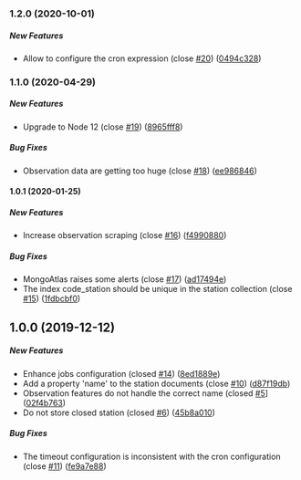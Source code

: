 ### 1.2.0 (2020-10-01)

##### New Features

*  Allow to configure the cron expression (close [#20](https://github.com/kalisio/k-hubeau/pull/20)) ([0494c328](https://github.com/kalisio/k-hubeau/commit/0494c32829e3135e8b4de1d0af98c817ab543f85))

### 1.1.0 (2020-04-29)

##### New Features

*  Upgrade to Node 12 (close [#19](https://github.com/kalisio/k-hubeau/pull/19)) ([8965fff8](https://github.com/kalisio/k-hubeau/commit/8965fff8fe5f0b948247e45a4381eec3181e8453))

##### Bug Fixes

*  Observation data are getting too huge (close [#18](https://github.com/kalisio/k-hubeau/pull/18)) ([ee986846](https://github.com/kalisio/k-hubeau/commit/ee98684603cc2538eebb785be80ea62372c82a49))

#### 1.0.1 (2020-01-25)

##### New Features

*  Increase observation scraping (close [#16](https://github.com/kalisio/k-hubeau/pull/16)) ([f4990880](https://github.com/kalisio/k-hubeau/commit/f4990880501a04387158700a446d6ca784058f4b))

##### Bug Fixes

*  MongoAtlas raises some alerts (close [#17](https://github.com/kalisio/k-hubeau/pull/17)) ([ad17494e](https://github.com/kalisio/k-hubeau/commit/ad17494eae75e687fc3584cf151b60552403d692))
*  The index code_station should be unique in the station collection (close [#15](https://github.com/kalisio/k-hubeau/pull/15)) ([1fdbcbf0](https://github.com/kalisio/k-hubeau/commit/1fdbcbf0851aed6b3134b985f46e8d0fe0796ced))

## 1.0.0 (2019-12-12)

##### New Features

*  Enhance jobs configuration (closed [#14](https://github.com/kalisio/k-hubeau/pull/14)) ([8ed1889e](https://github.com/kalisio/k-hubeau/commit/8ed1889e8e6c7997eecd6378f341ffe1a3a7222a))
*  Add a property 'name' to the station documents (close [#10](https://github.com/kalisio/k-hubeau/pull/10)) ([d87f19db](https://github.com/kalisio/k-hubeau/commit/d87f19db2589e65302d65ac16467c78b49b8e8ca))
*  Observation features do not handle the correct name (closed [#5](https://github.com/kalisio/k-hubeau/pull/5)] ([02f4b763](https://github.com/kalisio/k-hubeau/commit/02f4b763b5ed5e670a043d4073747f9d7174b558))
*  Do not store closed station (closed [#6](https://github.com/kalisio/k-hubeau/pull/6)) ([45b8a010](https://github.com/kalisio/k-hubeau/commit/45b8a010d00ed6e9ad6c06655edb1e0d22b8f72b))

##### Bug Fixes

*  The timeout configuration is inconsistent with the cron configuration (close [#11](https://github.com/kalisio/k-hubeau/pull/11)) ([fe9a7e88](https://github.com/kalisio/k-hubeau/commit/fe9a7e88bb0b256705b6628d5de2a2be854d7e0d))





